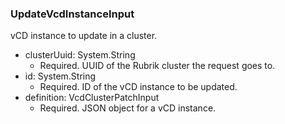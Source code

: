 ### UpdateVcdInstanceInput
vCD instance to update in a cluster.

- clusterUuid: System.String
  - Required. UUID of the Rubrik cluster the request goes to.
- id: System.String
  - Required. ID of the vCD instance to be updated.
- definition: VcdClusterPatchInput
  - Required. JSON object for a vCD instance.
